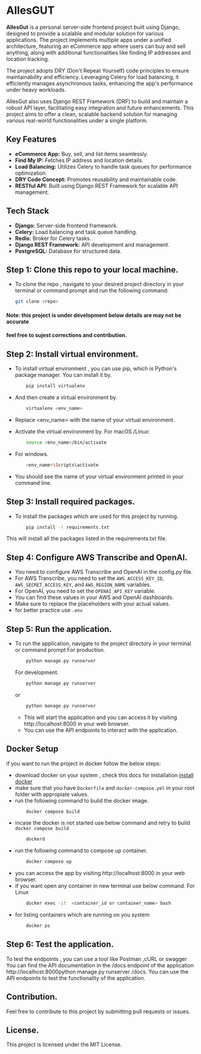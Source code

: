 # AllesGUT

**AllesGut** is a personal server-side frontend project built using Django, designed to provide a scalable and modular solution for various applications. The project implements multiple apps under a unified architecture, featuring an eCommerce app where users can buy and sell anything, along with additional functionalities like finding IP addresses and location tracking.

The project adopts DRY (Don't Repeat Yourself) code principles to ensure maintainability and efficiency. Leveraging Celery for load balancing, it efficiently manages asynchronous tasks, enhancing the app's performance under heavy workloads.

AllesGut also uses Django REST Framework (DRF) to build and maintain a robust API layer, facilitating easy integration and future enhancements. This project aims to offer a clean, scalable backend solution for managing various real-world functionalities under a single platform.


## Key Features

- **eCommerce App:** Buy, sell, and list items seamlessly.
- **Find My IP:** Fetches IP address and location details.
- **Load Balancing:** Utilizes Celery to handle task queues for performance optimization.
- **DRY Code Concept:** Promotes reusability and maintainable code.
- **RESTful API:** Built using Django REST Framework for scalable API management.


## Tech Stack
- **Django:** Server-side frontend framework.
- **Celery:** Load balancing and task queue handling.
- **Redis:** Broker for Celery tasks.
- **Django REST Framework:** API development and management.
- **PostgreSQL:** Database for structured data.



## Step 1: Clone this repo to your local machine.
* To clone the repo , navigate to your desired project directory in your terminal or command prompt and run the following command:
    ```bash
    git clone <repo>

#### Note: this project is under development below details are may not be accurate
####       feel free to sujest corrections and contribution.

##  Step 2: Install virtual environment.
* To install virtual environment , you can use pip, which is Python's package manager. You can install it by. 
    ```bash
        pip install virtualenv

* And  then create a virtual environment by.
    ```bash
        virtualenv <env_name>

* Replace <env_name> with the name of your virtual environment.

* Activate  the virtual environment by.
    For macOS /Linux:
    ```bash
        source <env_name>/bin/activate
    
* For windows.
    ```bash
        <env_name>\Scripts\activate

* You should see the name of your virtual environment printed in your command line.

##   Step 3: Install required packages.
* To install the packages which are used for this project by running.
    ```bash
        pip install -r requirements.txt
    
This will install all the packages listed in the requirements.txt file.

##  Step 4: Configure AWS Transcribe and OpenAI.
* You need to configure AWS Transcribe and OpenAI in the config.py file.
* For AWS Transcribe, you need to set the ```AWS_ACCESS_KEY_ID```, ```AWS_SECRET_ACCESS_KEY```, and ```AWS_REGION_NAME``` variables.
* For OpenAI, you need to set the ```OPENAI_API_KEY``` variable.
* You can find these values in your AWS and OpenAI dashboards.
* Make sure to replace the placeholders with your actual values.
* for better practice use ```.env```

##   Step 5: Run the application.
* To run the application, navigate to the project directory in your terminal or command prompt
    For production.
    ```bash
        python manage.py runserver 
    ```
    For development.
    ```bash
        python manage.py runserver 
    ```
    or 
    ```bash
        python manage.py runserver 
    ```

    * This will start the application and you can access it by visiting http://localhost:8000 in your web browser.
    * You can use the API endpoints to interact with the application.

##   Docker Setup
if you want to run the project in docker follow the below steps:
* download docker on your system , check this docs for installation [install docker](https://docs.docker.com/engine/install/)
* make sure that you  have `Dockerfile` and `docker-compose.yml` in your root folder with appropiate values.
* run the following command to build the docker image.
    ```bash
        docker compose build
* incase the docker is not started use below command and retry to build `docker compose build`
    ```bash
        dockerd
* run the following command to compose up container.
    ```bash
        docker compose up
* you can access the app by visiting http://localhost:8000 in your web browser.
* if you want open any container in new terminal use below command.
    For Linux
    ```bash
        docker exec -it  <container_id or container_name> bash
* for listing containers which are running on you system 
    ```bash 
        docker ps


## Step  6: Test the application.

To test the endpoints , you can use a tool like Postman ,cURL or swagger
    You can find the API documentation in the /docs endpoint of the application http://localhost:8000python manage.py runserver /docs.
    You can use the API endpoints to test the functionality of the application.


## Contribution.

Feel  free to contribute to this project by submitting pull requests or issues.

## License.
This project is licensed under the MIT License.

